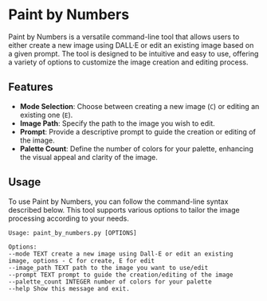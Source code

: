 # Paint by Numbers

Paint by Numbers is a versatile command-line tool that allows users to either create a new image using DALL·E or edit an existing image based on a given prompt. The tool is designed to be intuitive and easy to use, offering a variety of options to customize the image creation and editing process.

## Features

- **Mode Selection**: Choose between creating a new image (`C`) or editing an existing one (`E`).
- **Image Path**: Specify the path to the image you wish to edit.
- **Prompt**: Provide a descriptive prompt to guide the creation or editing of the image.
- **Palette Count**: Define the number of colors for your palette, enhancing the visual appeal and clarity of the image.

## Usage

To use Paint by Numbers, you can follow the command-line syntax described below. This tool supports various options to tailor the image processing according to your needs.

```
Usage: paint_by_numbers.py [OPTIONS]

Options:
--mode TEXT create a new image using Dall-E or edit an existing
image, options - C for create, E for edit
--image_path TEXT path to the image you want to use/edit
--prompt TEXT prompt to guide the creation/editing of the image
--palette_count INTEGER number of colors for your palette
--help Show this message and exit.
```
